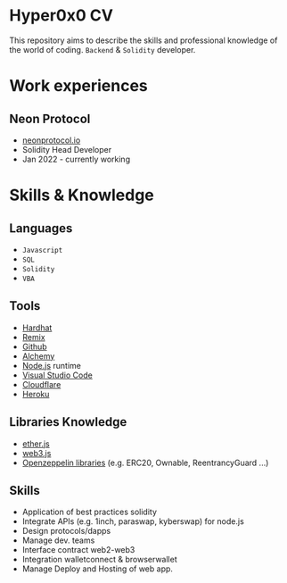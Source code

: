 # Hyper0x0 CV

This repository aims to describe the skills and professional knowledge of the world of coding.
`Backend` & `Solidity` developer.

# Work experiences
## Neon Protocol
- [neonprotocol.io](https://neonprotocol.io/)
- Solidity Head Developer
- Jan 2022 - currently working

# Skills & Knowledge
## Languages
- `Javascript`
- `SQL`
- `Solidity`
- `VBA`
## Tools
- [Hardhat](https://hardhat.org/)
- [Remix](https://remix.ethereum.org/)
- [Github](https://github.com/)
- [Alchemy](https://www.alchemy.com/)
- [Node.js](https://nodejs.org/en/) runtime
- [Visual Studio Code](https://code.visualstudio.com/)
- [Cloudflare](https://www.cloudflare.com/)
- [Heroku](https://www.heroku.com/)
## Libraries Knowledge
- [ether.js](https://docs.ethers.org/v5/)
- [web3.js](https://web3js.readthedocs.io/en/v1.8.1/)
- [Openzeppelin libraries](https://github.com/OpenZeppelin/openzeppelin-contracts) (e.g. ERC20, Ownable, ReentrancyGuard ...)
## Skills
- Application of best practices solidity
- Integrate APIs (e.g. 1inch, paraswap, kyberswap) for node.js
- Design protocols/dapps
- Manage dev. teams
- Interface contract web2-web3
- Integration walletconnect & browserwallet
- Manage Deploy and Hosting of web app.